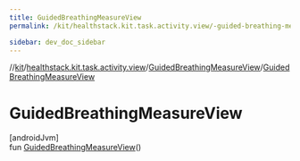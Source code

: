 ```yaml
---
title: GuidedBreathingMeasureView
permalink: /kit/healthstack.kit.task.activity.view/-guided-breathing-measure-view/-guided-breathing-measure-view.html

sidebar: dev_doc_sidebar
---
```

//[kit](../../../index.html)/[healthstack.kit.task.activity.view](../index.html)/[GuidedBreathingMeasureView](index.html)/[GuidedBreathingMeasureView](-guided-breathing-measure-view.html)



# GuidedBreathingMeasureView



[androidJvm]\
fun [GuidedBreathingMeasureView](-guided-breathing-measure-view.html)()




